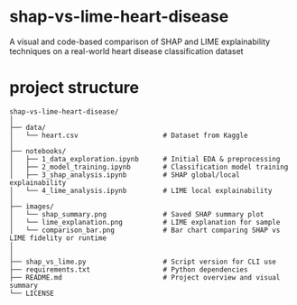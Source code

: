 # shap-vs-lime-heart-disease
A visual and code-based comparison of SHAP and LIME explainability techniques on a real-world heart disease classification dataset

# project structure
```
shap-vs-lime-heart-disease/
│
├── data/
│   └── heart.csv                     # Dataset from Kaggle
│
├── notebooks/
│   ├── 1_data_exploration.ipynb      # Initial EDA & preprocessing
│   ├── 2_model_training.ipynb        # Classification model training
│   ├── 3_shap_analysis.ipynb         # SHAP global/local explainability
│   └── 4_lime_analysis.ipynb         # LIME local explainability
│
├── images/
│   └── shap_summary.png              # Saved SHAP summary plot
│   └── lime_explanation.png          # LIME explanation for sample
│   └── comparison_bar.png            # Bar chart comparing SHAP vs LIME fidelity or runtime
│
│
├── shap_vs_lime.py                   # Script version for CLI use 
├── requirements.txt                  # Python dependencies
├── README.md                         # Project overview and visual summary
└── LICENSE
```